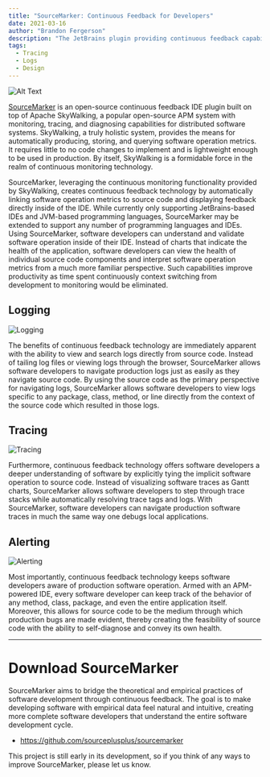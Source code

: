 ```yaml
---
title: "SourceMarker: Continuous Feedback for Developers"
date: 2021-03-16
author: "Brandon Fergerson"
description: "The JetBrains plugin providing continuous feedback capabilities via Apache SkyWalking."
tags:
  - Tracing
  - Logs
  - Design
---
```


![Alt Text](SM_IDE-APM.gif)

[SourceMarker](https://sourcemarker.dev) is an open-source continuous feedback IDE plugin built on top of Apache SkyWalking, a popular open-source APM system with monitoring, tracing, and diagnosing capabilities for distributed software systems. SkyWalking, a truly holistic system, provides the means for automatically producing, storing, and querying software operation metrics. It requires little to no code changes to implement and is lightweight enough to be used in production. By itself, SkyWalking is a formidable force in the realm of continuous monitoring technology.

SourceMarker, leveraging the continuous monitoring functionality provided by SkyWalking, creates continuous feedback technology by automatically linking software operation metrics to source code and displaying feedback directly inside of the IDE. While currently only supporting JetBrains-based IDEs and JVM-based programming languages, SourceMarker may be extended to support any number of programming languages and IDEs. Using SourceMarker, software developers can understand and validate software operation inside of their IDE. Instead of charts that indicate the health of the application, software developers can view the health of individual source code components and interpret software operation metrics from a much more familiar perspective. Such capabilities improve productivity as time spent continuously context switching from development to monitoring would be eliminated.

## Logging

![Logging](SM_Logging.gif)

The benefits of continuous feedback technology are immediately apparent with the ability to view and search logs directly from source code. Instead of tailing log files or viewing logs through the browser, SourceMarker allows software developers to navigate production logs just as easily as they navigate source code. By using the source code as the primary perspective for navigating logs, SourceMarker allows software developers to view logs specific to any package, class, method, or line directly from the context of the source code which resulted in those logs.

## Tracing

![Tracing](SM_Tracing.gif)

Furthermore, continuous feedback technology offers software developers a deeper understanding of software by explicitly tying the implicit software operation to source code. Instead of visualizing software traces as Gantt charts, SourceMarker allows software developers to step through trace stacks while automatically resolving trace tags and logs. With SourceMarker, software developers can navigate production software traces in much the same way one debugs local applications.

## Alerting

![Alerting](SM_Alerting.gif)

Most importantly, continuous feedback technology keeps software developers aware of production software operation. Armed with an APM-powered IDE, every software developer can keep track of the behavior of any method, class, package, and even the entire application itself. Moreover, this allows for source code to be the medium through which production bugs are made evident, thereby creating the feasibility of source code with the ability to self-diagnose and convey its own health.

---

# Download SourceMarker

SourceMarker aims to bridge the theoretical and empirical practices of software development through continuous feedback. The goal is to make developing software with empirical data feel natural and intuitive, creating more complete software developers that understand the entire software development cycle.

- https://github.com/sourceplusplus/sourcemarker

This project is still early in its development, so if you think of any ways to improve SourceMarker, please let us know.
